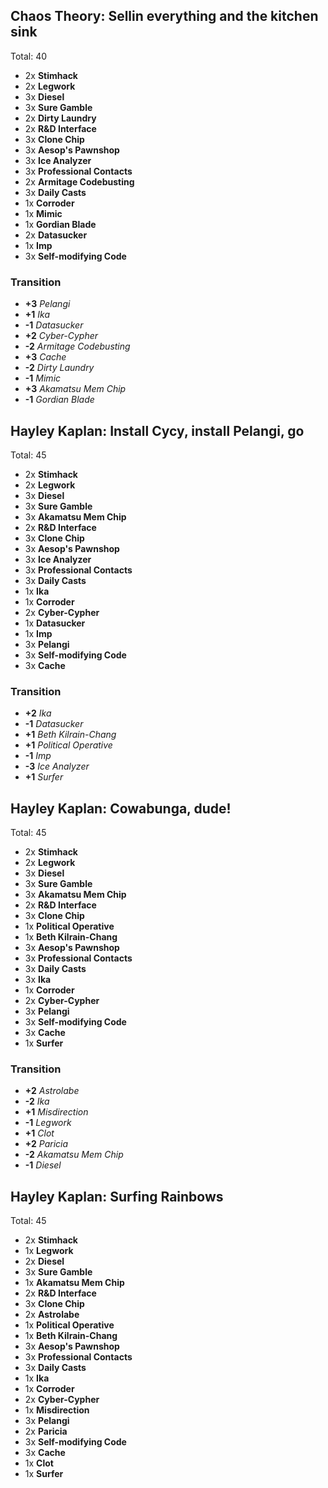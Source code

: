 
## Chaos Theory: Sellin everything and the kitchen sink

Total: 40

- 2x **Stimhack**
- 2x **Legwork**
- 3x **Diesel**
- 3x **Sure Gamble**
- 2x **Dirty Laundry**
- 2x **R&D Interface**
- 3x **Clone Chip**
- 3x **Aesop's Pawnshop**
- 3x **Ice Analyzer**
- 3x **Professional Contacts**
- 2x **Armitage Codebusting**
- 3x **Daily Casts**
- 1x **Corroder**
- 1x **Mimic**
- 1x **Gordian Blade**
- 2x **Datasucker**
- 1x **Imp**
- 3x **Self-modifying Code**

### Transition

- **+3** _Pelangi_
- **+1** _Ika_
- **-1** _Datasucker_
- **+2** _Cyber-Cypher_
- **-2** _Armitage Codebusting_
- **+3** _Cache_
- **-2** _Dirty Laundry_
- **-1** _Mimic_
- **+3** _Akamatsu Mem Chip_
- **-1** _Gordian Blade_

## Hayley Kaplan: Install Cycy, install Pelangi, go

Total: 45

- 2x **Stimhack**
- 2x **Legwork**
- 3x **Diesel**
- 3x **Sure Gamble**
- 3x **Akamatsu Mem Chip**
- 2x **R&D Interface**
- 3x **Clone Chip**
- 3x **Aesop's Pawnshop**
- 3x **Ice Analyzer**
- 3x **Professional Contacts**
- 3x **Daily Casts**
- 1x **Ika**
- 1x **Corroder**
- 2x **Cyber-Cypher**
- 1x **Datasucker**
- 1x **Imp**
- 3x **Pelangi**
- 3x **Self-modifying Code**
- 3x **Cache**

### Transition

- **+2** _Ika_
- **-1** _Datasucker_
- **+1** _Beth Kilrain-Chang_
- **+1** _Political Operative_
- **-1** _Imp_
- **-3** _Ice Analyzer_
- **+1** _Surfer_

## Hayley Kaplan: Cowabunga, dude!

Total: 45

- 2x **Stimhack**
- 2x **Legwork**
- 3x **Diesel**
- 3x **Sure Gamble**
- 3x **Akamatsu Mem Chip**
- 2x **R&D Interface**
- 3x **Clone Chip**
- 1x **Political Operative**
- 1x **Beth Kilrain-Chang**
- 3x **Aesop's Pawnshop**
- 3x **Professional Contacts**
- 3x **Daily Casts**
- 3x **Ika**
- 1x **Corroder**
- 2x **Cyber-Cypher**
- 3x **Pelangi**
- 3x **Self-modifying Code**
- 3x **Cache**
- 1x **Surfer**

### Transition

- **+2** _Astrolabe_
- **-2** _Ika_
- **+1** _Misdirection_
- **-1** _Legwork_
- **+1** _Clot_
- **+2** _Paricia_
- **-2** _Akamatsu Mem Chip_
- **-1** _Diesel_

## Hayley Kaplan: Surfing Rainbows

Total: 45

- 2x **Stimhack**
- 1x **Legwork**
- 2x **Diesel**
- 3x **Sure Gamble**
- 1x **Akamatsu Mem Chip**
- 2x **R&D Interface**
- 3x **Clone Chip**
- 2x **Astrolabe**
- 1x **Political Operative**
- 1x **Beth Kilrain-Chang**
- 3x **Aesop's Pawnshop**
- 3x **Professional Contacts**
- 3x **Daily Casts**
- 1x **Ika**
- 1x **Corroder**
- 2x **Cyber-Cypher**
- 1x **Misdirection**
- 3x **Pelangi**
- 2x **Paricia**
- 3x **Self-modifying Code**
- 3x **Cache**
- 1x **Clot**
- 1x **Surfer**
